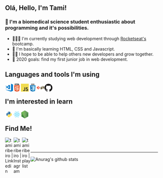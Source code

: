 ## Olá, Hello, I'm Tami!

### 🧬 I'm a biomedical science student enthusiastic about programming and it's possibilities. 

- 👩🏻‍💻 I'm currently studying web development through [Rocketseat's] bootcamp.
- 🚀 I'm basically learning HTML, CSS and Javascript.
- 🖖🏻 I hope to be able to help others new developers and grow together.
- 🎯 2020 goals: find my first junior job in web development.

## Languages and tools I'm using
<img align="left" alt="Visual Studio Code" width="26px" src="https://raw.githubusercontent.com/github/explore/80688e429a7d4ef2fca1e82350fe8e3517d3494d/topics/visual-studio-code/visual-studio-code.png"/>
<img align="left" alt="HTML5" width="26px" src="https://raw.githubusercontent.com/github/explore/80688e429a7d4ef2fca1e82350fe8e3517d3494d/topics/html/html.png"/>
<img align="left" alt="JavaScript" width="26px" src="https://raw.githubusercontent.com/github/explore/80688e429a7d4ef2fca1e82350fe8e3517d3494d/topics/javascript/javascript.png"/>
<img align="left" alt="CSS3" width="26px" src="https://raw.githubusercontent.com/github/explore/80688e429a7d4ef2fca1e82350fe8e3517d3494d/topics/css/css.png"/>
<img align="left" alt="Git" width="26px" src="https://raw.githubusercontent.com/github/explore/80688e429a7d4ef2fca1e82350fe8e3517d3494d/topics/git/git.png"/>
<img align="left" alt="GitHub" width="26px" src="https://raw.githubusercontent.com/github/explore/78df643247d429f6cc873026c0622819ad797942/topics/github/github.png"/>

<br>

## I'm interested in learn 
<img align="left" alt="Python" width="26px" src="https://raw.githubusercontent.com/github/explore/78df643247d429f6cc873026c0622819ad797942/topics/python/python.png" />
<img align="left" alt="React" width="26px" src="https://raw.githubusercontent.com/github/explore/80688e429a7d4ef2fca1e82350fe8e3517d3494d/topics/react/react.png" />
<img align="left" alt="Node.js" width="26px" src="https://raw.githubusercontent.com/github/explore/80688e429a7d4ef2fca1e82350fe8e3517d3494d/topics/nodejs/nodejs.png" />

<br>

## Find Me!

[<img align="left" alt="tamiribeiro | Linkedin" width="28px" src="https://image.flaticon.com/icons/svg/725/725337.svg" />][linkedin]
[<img align="left" alt="tamiribeiro | Instagram" width="28px" src="https://image.flaticon.com/icons/svg/725/725278.svg" />][instagram]
[<img align="left" alt="tamiribeiro | playlist" width="28px" src="https://image.flaticon.com/icons/svg/725/725281.svg" />][spotify]

[instagram]: https://instagram.com/tamiribeiross
[linkedin]: https://www.linkedin.com/in/tami-ribeiro-b9b637178/
[spotify]: https://open.spotify.com/playlist/3q63ULnXTgFGImSl2IyEvI?si=XXYHOlbCRgmJAayTPs1Mbw
[Rocketseat's]: https://rocketseat.com.br/
<br>
<br>

---
![Anurag's github stats](https://github-readme-stats.vercel.app/api?username=tamiribeiro&theme=buefy&hide=stars,issues)
